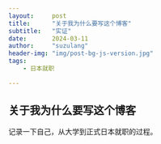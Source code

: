 ```yaml
---
layout:     post
title:      "关于我为什么要写这个博客"
subtitle:   "实证"
date:       2024-03-11
author:     "suzulang"
header-img: "img/post-bg-js-version.jpg"
tags:
    - 日本就职

---
```




## 关于我为什么要写这个博客

记录一下自己，从大学到正式日本就职的过程。